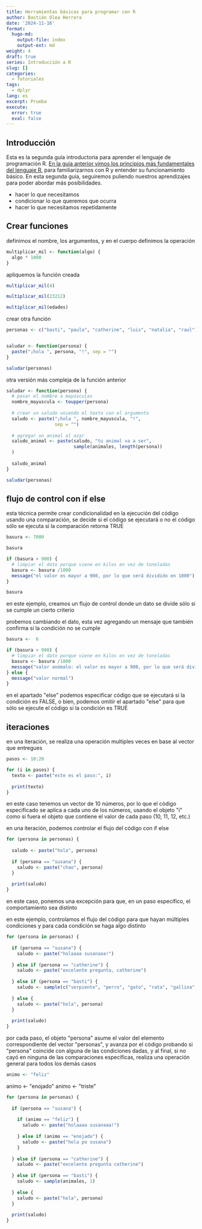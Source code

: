 ```yaml
---
title: Herramientas básicas para programar con R
author: Bastián Olea Herrera
date: '2024-11-16'
format:
  hugo-md:
    output-file: index
    output-ext: md
weight: 4
draft: true
series: Introducción a R
slug: []
categories:
  - Tutoriales
tags:
  - dplyr
lang: es
excerpt: Prueba
execute:
  error: true
  eval: false
---
```



## Introducción

Esta es la segunda guía introductoria para aprender el lenguaje de programación R. [En la guía anterior vimos los principios más fundamentales del lenguaje R](../../../../blog/r_introduccion/r_basico/), para familiarizarnos con R y entender su funcionamiento básico. En esta segunda guía, seguiremos puliendo nuestros aprendizajes para poder abordar más posibilidades.

-   hacer lo que necesitamos
-   condicionar lo que queremos que ocurra
-   hacer lo que necesitamos repetidamente

## Crear funciones

definimos el nombre, los argumentos, y en el cuerpo definimos la operación

``` r
multiplicar_mil <- function(algo) {
  algo * 1000
}
```

apliquemos la función creada

``` r
multiplicar_mil(4)

multiplicar_mil(23212)

multiplicar_mil(edades)
```

crear otra función

``` r
personas <- c("basti", "paula", "catherine", "luis", "natalia", "raul")


saludar <- function(persona) {
  paste("¡hola ", persona, "!", sep = "")
}

saludar(personas)
```

otra versión más compleja de la función anterior

``` r
saludar <- function(persona) {
  # pasar el nombre a mayúsculas
  nombre_mayuscula <- toupper(persona)
  
  # crear un saludo uniendo el texto con el argumento
  saludo <- paste("¡hola ", nombre_mayuscula, "!",
                  sep = "")
  
  # agregar un animal al azar
  saludo_animal <- paste(saludo, "tu animal va a ser", 
                         sample(animales, length(persona))
  )
  
  saludo_animal
}

saludar(personas)
```

## flujo de control con if else

esta técnica permite crear condicionalidad en la ejecución del código
usando una comparación, se decide si el código se ejecutará o no
el código sólo se ejecuta si la comparación retorna TRUE

``` r
basura <- 7000

basura

if (basura > 900) {
  # limpiar el dato porque viene en kilos en vez de toneladas
  basura <- basura /1000
  message("el valor es mayor a 900, por lo que será dividido en 1000")
} 

basura
```

en este ejemplo, creamos un flujo de control donde un dato se divide sólo
si se cumple un cierto criterio

probemos cambiando el dato, esta vez agregando un mensaje que también confirma
si la condición no se cumple

``` r
basura <-  6

if (basura > 900) {
  # limpiar el dato porque viene en kilos en vez de toneladas
  basura <- basura /1000
  message("valor anómalo: el valor es mayor a 900, por lo que será dividido en 1000")
} else {
  message("valor normal")
}
```

en el apartado "else" podemos especificar código que se ejecutará si la
condición es FALSE, o bien, podemos omitir el apartado "else" para que sólo
se ejecute el código si la condición es TRUE

## iteraciones

en una iteración, se realiza una operación multiples veces en base al vector que entregues

``` r
pasos <- 10:20

for (i in pasos) {
  texto <- paste("este es el paso:", i)
  
  print(texto)
}
```

en este caso tenemos un vector de 10 números, por lo que el código especificado
se aplica a cada uno de los números, usando el objeto "i" como si fuera el objeto
que contiene el valor de cada paso (10, 11, 12, etc.)

en una iteración, podemos controlar el flujo del código con if else

``` r
for (persona in personas) {
  
  saludo <- paste("hola", persona)
  
  if (persona == "susana") {
    saludo <- paste("chao", persona)
  }
  
  print(saludo)
}
```

en este caso, ponemos una excepción para que, en un paso específico,
el comportamiento sea distinto

en este ejemplo, controlamos el flujo del código para que hayan múltiples condiciones
y para cada condición se haga algo distinto

``` r
for (persona in personas) {
  
  if (persona == "susana") {
    saludo <- paste("holaaaa susanaaa!")
    
  } else if (persona == "catherine") {  
    saludo <- paste("excelente pregunta, catherine")
    
  } else if (persona == "basti") {
    saludo <- sample(c("serpiente", "perro", "gato", "rata", "gallina", "pez"), 1)
    
  } else {
    saludo <- paste("hola", persona)
  }
  
  print(saludo)
}
```

por cada paso, el objeto "persona" asume el valor del elemento correspondiente del vector "personas",
y avanza por el código probando si "persona" coincide con alguna de las condiciones dadas,
y al final, si no cayó en ninguna de las comparaciones específicas, realiza una operación general para
todos los demás casos

``` r
animo <- "feliz"
```

animo \<- "enojado"
animo \<- "triste"

``` r
for (persona in personas) {
  
  if (persona == "susana") {
    
    if (animo == "feliz") {
      saludo <- paste("holaaaa susanaaa!")
      
    } else if (animo == "enojado") {
      saludo <- paste("hola po susana")
    }
    
  } else if (persona == "catherine") {  
    saludo <- paste("excelente pregunta catherine")
    
  } else if (persona == "basti") {
    saludo <- sample(animales, 1)
    
  } else {
    saludo <- paste("hola", persona)
  }
  
  print(saludo)
}
```
